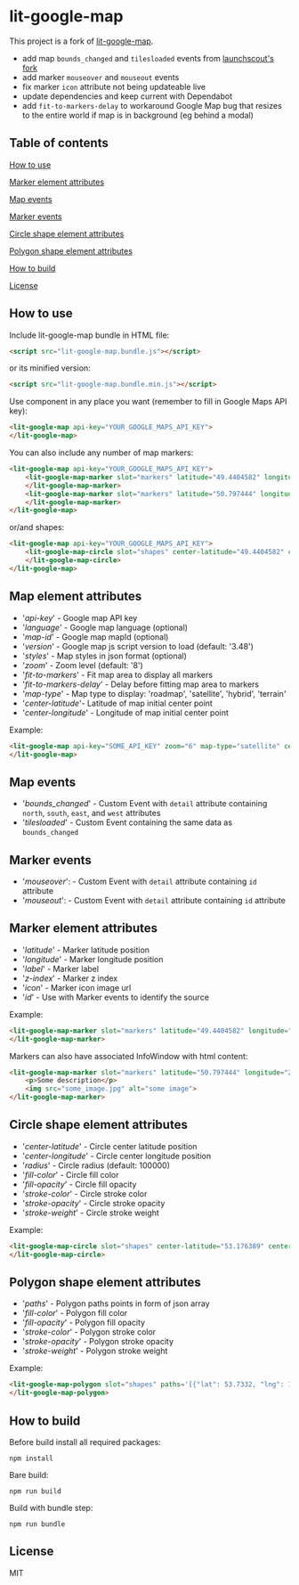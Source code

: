# lit-google-map

This project is a fork of [lit-google-map](https://github.com/arkadiuszwojcik/lit-google-map/).

* add map `bounds_changed` and `tilesloaded` events from [launchscout's fork](https://github.com/launchscout/lit-google-map)
* add marker `mouseover` and `mouseout` events
* fix marker `icon` attribute not being updateable live
* update dependencies and keep current with Dependabot
* add `fit-to-markers-delay` to workaround Google Map bug that resizes to the entire world if map is in background (eg behind a modal)

## Table of contents

[How to use](#How-to-use)

[Marker element attributes](#Marker-element-attributes)

[Map events](#Map-events)

[Marker events](#Marker-events)

[Circle shape element attributes](#Circle-shape-element-attributes)

[Polygon shape element attributes](#Polygon-shape-element-attributes)

[How to build](#How-to-build)

[License](#License)

## How to use

Include lit-google-map bundle in HTML file:

```html
<script src="lit-google-map.bundle.js"></script>
```

or its minified version:

```html
<script src="lit-google-map.bundle.min.js"></script>
```

Use component in any place you want (remember to fill in Google Maps API key):

```html
<lit-google-map api-key="YOUR_GOOGLE_MAPS_API_KEY">    
</lit-google-map>
```

You can also include any number of map markers:

```html
<lit-google-map api-key="YOUR_GOOGLE_MAPS_API_KEY">
    <lit-google-map-marker slot="markers" latitude="49.4404582" longitude="20.2700361">
    </lit-google-map-marker>  
    <lit-google-map-marker slot="markers" latitude="50.797444" longitude="20.4600623">
    </lit-google-map-marker>
</lit-google-map>
```

or/and shapes:

```html
<lit-google-map api-key="YOUR_GOOGLE_MAPS_API_KEY">  
    <lit-google-map-circle slot="shapes" center-latitude="49.4404582" center-longitude="20.2700361">
    </lit-google-map-circle>
</lit-google-map>
```

## Map element attributes

* '*api-key*' - Google map API key
* '*language*' - Google map language (optional)
* '*map-id*' - Google map mapId (optional)
* '*version*' - Google map js script version to load (default: '3.48')
* '*styles*' - Map styles in json format (optional)
* '*zoom*' - Zoom level (default: '8')
* '*fit-to-markers*' - Fit map area to display all markers
* '*fit-to-markers-delay*' - Delay before fitting map area to markers
* '*map-type*' - Map type to display: 'roadmap', 'satellite', 'hybrid', 'terrain'
* '*center-latitude*'- Latitude of map initial center point
* '*center-longitude*' - Longitude of map initial center point

Example:

```html
<lit-google-map api-key="SOME_API_KEY" zoom="6" map-type="satellite" center-latitude="51.8436554" center-longitude="19.5070867">    
</lit-google-map>
```

## Map events

* '*bounds_changed*' - Custom Event with `detail` attribute containing `north`, `south`, `east`, and `west` attributes
* '*tilesloaded*' - Custom Event containing the same data as `bounds_changed`

## Marker events

* '*mouseover*': - Custom Event with `detail` attribute containing `id` attribute
* '*mouseout*': - Custom Event with `detail` attribute containing `id` attribute

## Marker element attributes

* '*latitude*' - Marker latitude position
* '*longitude*' - Marker longitude position
* '*label*' - Marker label
* '*z-index*' - Marker z index
* '*icon*' - Marker icon image url
* '*id*' - Use with Marker events to identify the source

Example:

```html
<lit-google-map-marker slot="markers" latitude="49.4404582" longitude="20.2700361">
</lit-google-map-marker>
```

Markers can also have associated InfoWindow with html content:

```html
<lit-google-map-marker slot="markers" latitude="50.797444" longitude="20.4600623">
    <p>Some description</p>
    <img src="some_image.jpg" alt="some image">
</lit-google-map-marker>
```

## Circle shape element attributes

* '*center-latitude*' - Circle center latitude position
* '*center-longitude*' - Circle center longitude position
* '*radius*' - Circle radius (default: 100000)
* '*fill-color*' - Circle fill color
* '*fill-opacity*' - Circle fill opacity
* '*stroke-color*' - Circle stroke color
* '*stroke-opacity*' - Circle stroke opacity
* '*stroke-weight*' - Circle stroke weight

Example:

```html
<lit-google-map-circle slot="shapes" center-latitude="53.176389" center-longitude="22.073056" radius="50000"  fill-color="#7FB3D5" fill-opacity="0.35" stroke-color="#2874A6" stroke-opacity="0.8" stroke-weight="5">
</lit-google-map-circle>
```

## Polygon shape element attributes

* '*paths*' - Polygon paths points in form of json array
* '*fill-color*' - Polygon fill color
* '*fill-opacity*' - Polygon fill opacity
* '*stroke-color*' - Polygon stroke color
* '*stroke-opacity*' - Polygon stroke opacity
* '*stroke-weight*' - Polygon stroke weight

Example:

```html
<lit-google-map-polygon slot="shapes" paths='[{"lat": 53.7332, "lng": 15.5180}, {"lat": 54.0444, "lng": 18.1379}, {"lat": 53.2028, "lng": 16.9292}, {"lat": 53.7332, "lng": 15.5180}]' fill-color="#7FB3D5" fill-opacity="0.35" stroke-color="#2874A6" stroke-opacity="0.8" stroke-weight="5">
</lit-google-map-polygon>   
```

## How to build

Before build install all required packages:

```
npm install
```

Bare build:

```
npm run build
```

Build with bundle step:

```
npm run bundle
```

## License

MIT
